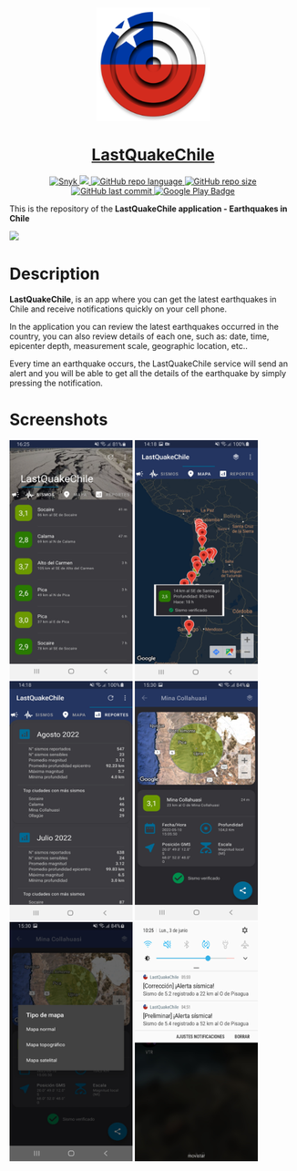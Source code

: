 <p align="center">
  <img src="https://github.com/figonzal1/LastQuakeChile/blob/main/app/src/main/ic_launcher_chile-web.png" width="200" height="200">
</p>
<h1 align="center"><a href="https://play.google.com/store/apps/details?id=cl.figonzal.lastquakechile">LastQuakeChile</a></h1>

<p align="center">

  <a href="https://snyk.io/test/github/figonzal1/LastQuakeChile?targetFile=app/build.gradle" >
        <img alt="Snyk" src="https://snyk.io/test/github/figonzal1/LastQuakeChile/badge.svg?targetFile=app/build.gradle" >
  </a>

  <a href="https://www.codefactor.io/repository/github/figonzal1/LastQuakeChile" >
        <img src="https://www.codefactor.io/repository/github/figonzal1/LastQuakeChile/badge" >
  </a>

  <a href="https://img.shields.io/github/languages/top/figonzal1/LastQuakeChile?color=orange" >
        <img alt="GitHub repo language" src="https://img.shields.io/github/languages/top/figonzal1/LastQuakeChile?color=orange">
  </a>

   <a href="https://img.shields.io/github/repo-size/figonzal1/LastQuakeChile" >
         <img alt="GitHub repo size" src="https://img.shields.io/github/repo-size/figonzal1/LastQuakeChile">
    </a>

   <a href="https://img.shields.io/github/last-commit/figonzal1/LastQuakeChile?color=yellow" >
        <img alt="GitHub last commit" src="https://img.shields.io/github/last-commit/figonzal1/LastQuakeChile?color=yellow">
   </a>
  <a href="https://play.google.com/store/apps/details?id=cl.figonzal.lastquakechile">
        <img alt="Google Play Badge" src="https://img.shields.io/endpoint?color=green&logo=google-play&logoColor=green&url=https%3A%2F%2Fplayshields.herokuapp.com%2Fplay%3Fi%3Dcl.figonzal.lastquakechile%26l%3DGooglePlay%26m%3DVersion%253A%2520%24version%2520%257C%2520Downloads%253A%2520%2524installs%2520%257C%2520Updated%253A%2520%2524updated">
  </a>
</p>

This is the repository of the **LastQuakeChile application - Earthquakes in Chile**

<a href="https://play.google.com/store/apps/details?id=cl.figonzal.lastquakechile"><img src="https://play.google.com/intl/en_us/badges/images/generic/en_badge_web_generic.png" height="75"></a>

# Description

**LastQuakeChile**, is an app where you can get the latest earthquakes in Chile and receive notifications quickly on your cell phone.

In the application you can review the latest earthquakes occurred in the country, you can also review details of each one, such as: date, time, epicenter depth, measurement scale, geographic location, etc..

Every time an earthquake occurs, the LastQuakeChile service will send an alert and you will be able to get all the details of the earthquake by simply pressing the notification.

# Screenshots

<img src="https://github.com/figonzal1/LastQuakeChile/blob/main/graphics/screenshots/celular/Screenshot_20220926-162525_LastQuakeChile.jpg" width="216" height="420"> <img src="https://github.com/figonzal1/LastQuakeChile/blob/main/graphics/screenshots/celular/Screenshot_20220926-141821_LastQuakeChile.jpg" width="216" height="420"> <img src="https://github.com/figonzal1/LastQuakeChile/blob/main/graphics/screenshots/celular/Screenshot_20220926-141810_LastQuakeChile.jpg" width="216" height="420"> <img src="https://github.com/figonzal1/LastQuakeChile/blob/main/graphics/screenshots/celular/Screenshot_20220510-153014_LastQuakeChile.jpg" width="216" height="420"> <img src="https://github.com/figonzal1/LastQuakeChile/blob/main/graphics/screenshots/celular/Screenshot_20220510-153024_LastQuakeChile.jpg" width="216" height="420">
<img src="https://github.com/figonzal1/LastQuakeChile/blob/main/graphics/screenshots/celular/Screenshot_20190603-10254.jpg" width="216" height="420"> 
